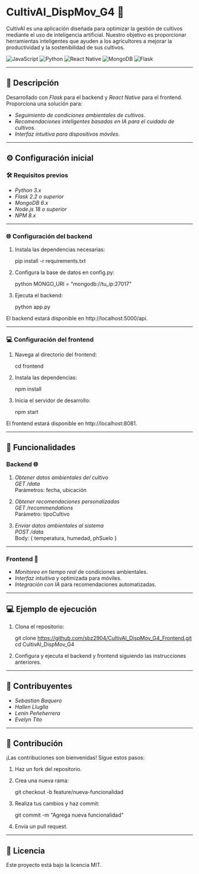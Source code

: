 # CultivAI_DispMov_G4 🌿

CultivAI es una aplicación diseñada para optimizar la gestión de cultivos mediante el uso de inteligencia artificial. Nuestro objetivo es proporcionar herramientas inteligentes que ayuden a los agricultores a mejorar la productividad y la sostenibilidad de sus cultivos.

![JavaScript](https://img.shields.io/badge/JavaScript-ES6-yellow?style=for-the-badge&logo=javascript)
![Python](https://img.shields.io/badge/Python-3.x-blue?style=for-the-badge&logo=python)
![React Native](https://img.shields.io/badge/React%20Native-0.72-blue?style=for-the-badge&logo=react)
![MongoDB](https://img.shields.io/badge/MongoDB-6.0-brightgreen?style=for-the-badge&logo=mongodb)
![Flask](https://img.shields.io/badge/Flask-2.2-black?style=for-the-badge&logo=flask)

---

## 📖 Descripción

Desarrollado con *Flask* para el backend y *React Native* para el frontend. Proporciona una solución para:
- *Seguimiento de condiciones ambientales de cultivos.*
- *Recomendaciones inteligentes basadas en IA para el cuidado de cultivos.*
- *Interfaz intuitiva para dispositivos móviles.*

---

## ⚙️ Configuración inicial

### 🛠️ Requisitos previos
- *Python 3.x*
- *Flask 2.2 o superior*
- *MongoDB 6.x*
- *Node.js 18 o superior*
- *NPM 8.x*

---

### 🌐 Configuración del backend

1. Instala las dependencias necesarias:

   
   pip install -r requirements.txt
   

2. Configura la base de datos en config.py:

   python
   MONGO_URI = "mongodb://tu_ip:27017"
   

3. Ejecuta el backend:

   
   python app.py
   

El backend estará disponible en http://localhost:5000/api.

---

### 💻 Configuración del frontend

1. Navega al directorio del frontend:

   
   cd frontend
   

2. Instala las dependencias:

   
   npm install
   

3. Inicia el servidor de desarrollo:

   
   npm start
   

El frontend estará disponible en http://localhost:8081.

---

## 🌿 Funcionalidades

### Backend 🌐

1. *Obtener datos ambientales del cultivo*  
   *GET /data*  
   Parámetros: fecha, ubicación  

2. *Obtener recomendaciones personalizadas*  
   *GET /recommendations*  
   Parámetro: tipoCultivo

3. *Enviar datos ambientales al sistema*  
   *POST /data*  
   Body: { temperatura, humedad, phSuelo }

---

### Frontend 📱

- *Monitoreo en tiempo real* de condiciones ambientales.
- *Interfaz intuitiva* y optimizada para móviles.
- *Integración con IA* para recomendaciones automatizadas.

---

## 💻 Ejemplo de ejecución

1. Clona el repositorio:


   git clone https://github.com/sbz2904/CultivAI_DispMov_G4_Frontend.git
   cd CultivAI_DispMov_G4
   

2. Configura y ejecuta el backend y frontend siguiendo las instrucciones anteriores.

---

## 👥 Contribuyentes

- *Sebastian Baquero*
- *Hallen Lluglla*
- *Lenin Peñeherrera*
- *Evelyn Tito*

---

## 🤝 Contribución

¡Las contribuciones son bienvenidas! Sigue estos pasos:

1. Haz un fork del repositorio.
2. Crea una nueva rama:

   
   git checkout -b feature/nueva-funcionalidad
   

3. Realiza tus cambios y haz commit:

   
   git commit -m "Agrega nueva funcionalidad"
   

4. Envía un pull request.

---

## 📄 Licencia

Este proyecto está bajo la licencia MIT.
